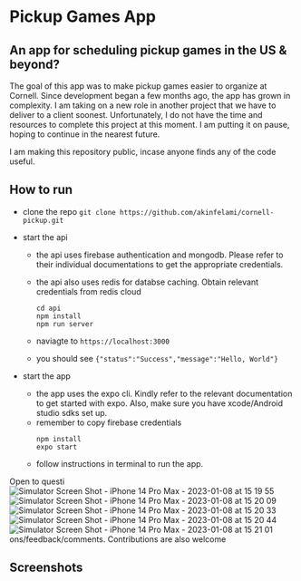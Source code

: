 # Pickup Games App

## An app for scheduling pickup games in the US & beyond?

The goal of this app was to make pickup games easier to organize at Cornell. Since development began a few months ago, the app has grown in complexity. I am taking on a new role in another project that we have to deliver to a client soonest. Unfortunately, I do not have the time and resources to complete this project at this moment. I am putting it on pause, hoping to continue in the nearest future.

I am making this repository public, incase anyone finds any of the code useful.

## How to run

- clone the repo `git clone https://github.com/akinfelami/cornell-pickup.git`
- start the api

  - the api uses firebase authentication and mongodb. Please refer to their individual documentations to get the appropriate credentials.
  - the api also uses redis for databse caching. Obtain relevant credentials from redis cloud

    ```
    cd api
    npm install
    npm run server
    ```

  - naviagte to `https://localhost:3000`
  - you should see `{"status":"Success","message":"Hello, World"}`

- start the app
  - the app uses the expo cli. Kindly refer to the relevant documentation to get started with expo. Also, make sure you have xcode/Android studio sdks set up.
  - remember to copy firebase credentials
    ```
    npm install
    expo start
    ```
  - follow instructions in terminal to run the app.

Open to questi![Simulator Screen Shot - iPhone 14 Pro Max - 2023-01-08 at 15 19 55](https://user-images.githubusercontent.com/59776300/212585417-07821f22-63ad-4ae0-8ce7-6361bfe244fd.png)
![Simulator Screen Shot - iPhone 14 Pro Max - 2023-01-08 at 15 20 09](https://user-images.githubusercontent.com/59776300/212585424-e94c044b-8d50-436a-b23a-05c41aaf4f5e.png)
![Simulator Screen Shot - iPhone 14 Pro Max - 2023-01-08 at 15 20 33](https://user-images.githubusercontent.com/59776300/212585426-b2cef3bf-d7d4-4ec9-83c7-ed8a9f8c7e44.png)
![Simulator Screen Shot - iPhone 14 Pro Max - 2023-01-08 at 15 20 44](https://user-images.githubusercontent.com/59776300/212585429-806535d7-6a37-4dac-8306-89f287bff759.png)
![Simulator Screen Shot - iPhone 14 Pro Max - 2023-01-08 at 15 21 01](https://user-images.githubusercontent.com/59776300/212585430-e548d78d-c966-4977-acc5-48bd82d43667.png)
ons/feedback/comments. Contributions are also welcome


## Screenshots
